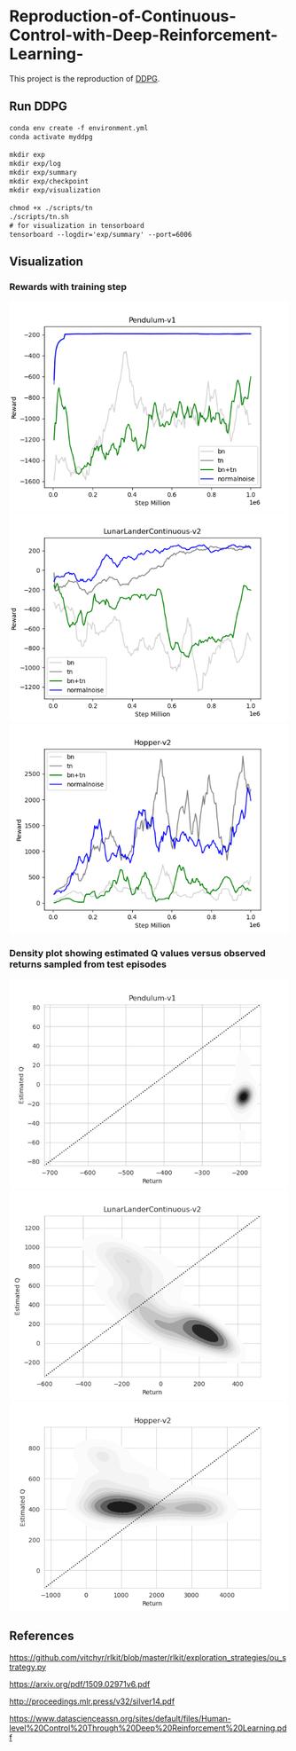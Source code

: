 # Reproduction-of-Continuous-Control-with-Deep-Reinforcement-Learning-

This project is the reproduction of  [DDPG](https://arxiv.org/pdf/1509.02971v6.pdf).

## Run DDPG

```shell
conda env create -f environment.yml
conda activate myddpg

mkdir exp
mkdir exp/log
mkdir exp/summary
mkdir exp/checkpoint
mkdir exp/visualization

chmod +x ./scripts/tn
./scripts/tn.sh
# for visualization in tensorboard
tensorboard --logdir='exp/summary' --port=6006
```

## Visualization

### Rewards with training step

<img src="Reproduction of Continuous Control with Deep Reinforcement Learning.assets/rewards.png" alt="rewards" style="zoom:80%;" />

<img src="Reproduction of Continuous Control with Deep Reinforcement Learning.assets/rewards-16426773689861.png" alt="rewards" style="zoom:80%;" />

<img src="Reproduction of Continuous Control with Deep Reinforcement Learning.assets/rewards-16426773748242.png" alt="rewards" style="zoom:80%;" />

### Density plot showing estimated Q values versus observed returns sampled from test episodes

<img src="Reproduction of Continuous Control with Deep Reinforcement Learning.assets/density.png" alt="density" style="zoom:80%;" />

<img src="Reproduction of Continuous Control with Deep Reinforcement Learning.assets/density-16426774664443.png" alt="density" style="zoom:80%;" />

<img src="Reproduction of Continuous Control with Deep Reinforcement Learning.assets/density-16426774715944.png" alt="density" style="zoom:80%;" />

## References

https://github.com/vitchyr/rlkit/blob/master/rlkit/exploration_strategies/ou_strategy.py

https://arxiv.org/pdf/1509.02971v6.pdf

http://proceedings.mlr.press/v32/silver14.pdf

https://www.datascienceassn.org/sites/default/files/Human-level%20Control%20Through%20Deep%20Reinforcement%20Learning.pdf
